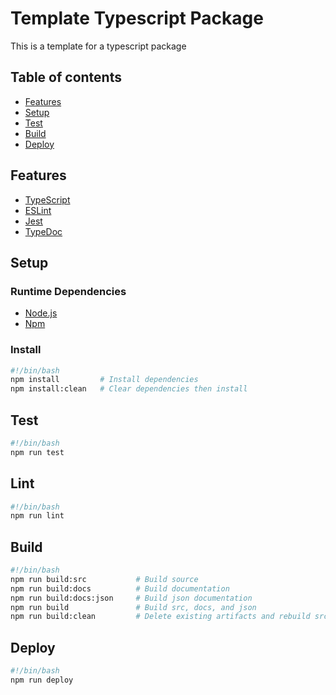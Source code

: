# Template Typescript Package

This is a template for a typescript package

## Table of contents

- [Features](#features)
- [Setup](#setup)
- [Test](#test)
- [Build](#build)
- [Deploy](#deploy)

## Features

- [TypeScript](https://www.typescriptlang.org/)
- [ESLint](https://eslint.org/)
- [Jest](https://jestjs.io/)
- [TypeDoc](https://typedoc.org/)

## Setup

### Runtime Dependencies

- [Node.js](https://nodejs.org/en/)
- [Npm](https://www.npmjs.com/)

### Install

```bash
#!/bin/bash
npm install         # Install dependencies
npm install:clean   # Clear dependencies then install
```

## Test

```bash
#!/bin/bash
npm run test
```

## Lint

```bash
#!/bin/bash
npm run lint
```

## Build

```bash
#!/bin/bash
npm run build:src           # Build source
npm run build:docs          # Build documentation
npm run build:docs:json     # Build json documentation
npm run build               # Build src, docs, and json
npm run build:clean         # Delete existing artifacts and rebuild src, docs, and json
```

## Deploy

```bash
#!/bin/bash
npm run deploy
```
